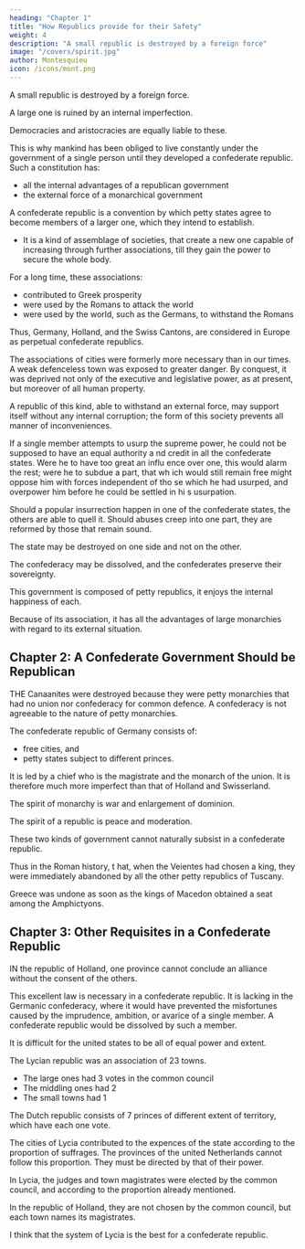 ```yaml
---
heading: "Chapter 1"
title: "How Republics provide for their Safety"
weight: 4
description: "A small republic is destroyed by a foreign force"
image: "/covers/spirit.jpg"
author: Montesquieu
icon: /icons/mont.png
---
```





A small republic is destroyed by a foreign force. 

A large one is ruined by an internal imperfection.

Democracies and aristocracies are equally liable to these. 

This is why mankind has been obliged to live constantly under the government of a single person until they developed a confederate republic. Such a constitution has:
- all the internal advantages of a republican government
- the external force of a monarchical government

A confederate republic is a convention by which petty states agree to become members of a larger one, which they intend to establish. 
- It is a kind of assemblage of societies, that create a new one capable of increasing through further associations, till they gain the power to secure the whole body.

For a long time, these associations:
- contributed to Greek prosperity
- were used by the Romans to attack the world
- were used by the world, such as the Germans, to withstand the Romans

<!--  For, when Rom e was arrived to her highest pitch of grandeur, it was the associations bey ond the Danube and the Rhine, associations  formed by the terror of her  arms, that enabled the barbarians to resist her. -->

Thus, Germany, Holland, and the Swiss Cantons, are considered in Europe as perpetual confederate republics.

The associations of cities were formerly more necessary than in our times. A weak defenceless town was exposed to greater danger. By conquest, it was deprived not only of the executive and legislative power, as at present, but moreover of all human property.

A republic of this kind, able to withstand an external force, may support itself without any internal corruption; the form of this society prevents all manner of inconveniences.

If a single member attempts to usurp the supreme power, he could not be supposed to have an equal authority a nd credit in all the confederate states. Were he to have too great an influ ence over one, this would alarm the rest; 
were he to subdue a part, that wh ich would still remain free might oppose him with forces independent of tho se which he had usurped, and overpower him before he could be settled in hi s usurpation.

Should a popular insurrection happen in one of the confederate states, the others are able to quell it. Should abuses creep into one part, they are reformed by those that remain sound. 

The state may be destroyed on one side and not on the other. 

The confederacy may be dissolved, and the confederates preserve their sovereignty.

This government is composed of petty republics, it enjoys the internal happiness of each.

Because of its association, it has all the advantages of large monarchies with regard to its external situation.



## Chapter 2: A Confederate Government Should be Republican
<!-- Have States of the same Nature, especially of the Republican Kind. -->

THE Canaanites were destroyed because they were petty monarchies that had no union nor confederacy for common defence. A confederacy is not agreeable to the nature of petty monarchies.

The confederate republic of Germany consists of:
- free cities, and
- petty states subject to different princes. 

It is led by a chief who is the magistrate and the monarch of the union. It is therefore much more imperfect than that of Holland and Swisserland.

The spirit of monarchy is war and enlargement of dominion.

The spirit of a republic is peace and moderation.

These two kinds of government cannot naturally subsist in a confederate republic.

Thus in the Roman history, t hat, when the Veientes had chosen a king, they were immediately abandoned by all the other petty republics of Tuscany. 

Greece was undone as soon as the kings of Macedon obtained a seat among the Amphictyons.



## Chapter 3: Other Requisites in a Confederate Republic

IN the republic of Holland, one province cannot conclude an alliance without the consent of the others. 

This excellent law is necessary in a confederate republic. It is lacking in the Germanic confederacy, where it would have prevented the misfortunes caused by the imprudence, ambition, or avarice of a single member. A confederate republic would be dissolved by such a member.<!--  has given itself entirely up, and has nothing more to resign. -->

It is difficult for the united states to be all of equal power and extent. 

The Lycian republic was an association of 23 towns.
- The large ones had 3 votes in the common council
- The middling ones had 2
- The small towns had 1 

The Dutch republic consists of 7 princes of different extent of territory, which have each one vote.

The cities of Lycia contributed to the expences of the state according to the proportion of suffrages. The provinces of the united Netherlands cannot follow this proportion. They must be directed by that of their power.

In Lycia, the judges and town magistrates were elected by the common council, and according to the proportion already mentioned. 

In the republic of Holland, they are not chosen by the common council, but each town names its magistrates. 

I think that the system of Lycia is the best for a confederate republic.
